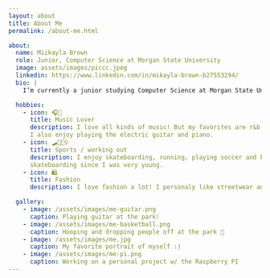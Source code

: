 ```yaml
---
layout: about
title: About Me
permalink: /about-me.html

about:
  name: Miikayla Brown
  role: Junior, Computer Science at Morgan State University
  image: assets/images/piccc.jpeg
  linkedin: https://www.linkedin.com/in/mikayla-brown-b27553294/
  bio: |
    I’m currently a junior studying Computer Science at Morgan State University in Baltimore, Maryland. I expect to graduate in 2027.

  hobbies:
    - icon: 🎧🎼
      title: Music Lover
      description: I love all kinds of music! But my favorites are r&b, rap, alt r&b, and indi. My favorite artist of all time is Frank Ocean!!
      I also enjoy playing the electric guitar and piano.
    - icon: 🛹🏋🏽‍♀️
      title: Sports / working out
      description: I enjoy skateboarding, running, playing soccer and basketball, and going to the gym. I've been playing sports and 
      skateboarding since I was very young. 
    - icon: 🛍️
      title: Fashion
      description: I love fashion a lot! I personaly like streetwear and business casual.

  gallery:
    - image: /assets/images/me-guitar.png
      caption: Playing guitar at the park!
    - image: /assets/images/me-basketball.png
      caption: Hooping and dropping people off at the park 🏀
    - image: /assets/images/me.jpg
      caption: My favorite portrait of myself :)
    - image: /assets/images/me-pi.png
      caption: Working on a personal project w/ the Raspberry PI
---
```

